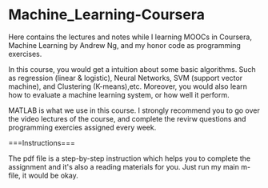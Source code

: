 Machine_Learning-Coursera
=========================

Here contains the lectures and notes while I learning MOOCs in Coursera, Machine Learning by Andrew Ng, and my honor code as programming exercises.

In this course, you would get a intuition about some basic algorithms. Such as regression (linear & logistic), Neural Networks, SVM (support vector machine), and Clustering (K-means),etc. Moreover, you would also learn how to evaluate a machine learning system, or how well it perform.

MATLAB is what we use in this course. I strongly recommend you to go over the video lectures of the course, and complete the revirw questions and programming exercies assigned every week.


===Instructions===

The pdf file is a step-by-step instruction which helps you to complete the assignment and it's also a reading materials for you. Just run my main m-file, it would be okay.
